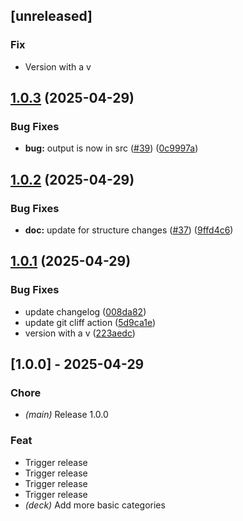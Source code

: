 ## [unreleased]

### Fix

- Version with a v

## [1.0.3](https://github.com/joshrotenberg/italian-anki/compare/v1.0.2...v1.0.3) (2025-04-29)


### Bug Fixes

* **bug:** output is now in src ([#39](https://github.com/joshrotenberg/italian-anki/issues/39)) ([0c9997a](https://github.com/joshrotenberg/italian-anki/commit/0c9997a3b70cf84264cf616300c5cf68d47be346))

## [1.0.2](https://github.com/joshrotenberg/italian-anki/compare/v1.0.1...v1.0.2) (2025-04-29)


### Bug Fixes

* **doc:** update for structure changes ([#37](https://github.com/joshrotenberg/italian-anki/issues/37)) ([9ffd4c6](https://github.com/joshrotenberg/italian-anki/commit/9ffd4c65fc4a8bed0c45657906d6e671b3e94d97))

## [1.0.1](https://github.com/joshrotenberg/italian-anki/compare/v1.0.0...v1.0.1) (2025-04-29)


### Bug Fixes

* update changelog ([008da82](https://github.com/joshrotenberg/italian-anki/commit/008da82a81ca0711ff11d186759a993a7eb80f18))
* update git cliff action ([5d9ca1e](https://github.com/joshrotenberg/italian-anki/commit/5d9ca1eaf6a9301386056cdfe3a7dadfcd980bb7))
* version with a v ([223aedc](https://github.com/joshrotenberg/italian-anki/commit/223aedc6a227a43401291d4f8fcfb14471e8dff1))

## [1.0.0] - 2025-04-29

### Chore

- *(main)* Release 1.0.0

### Feat

- Trigger release
- Trigger release
- Trigger release
- Trigger release
- *(deck)* Add more basic categories
